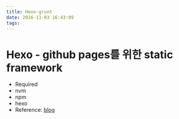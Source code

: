 ```yaml
---
title: Hexo-grunt
date: 2016-11-03 16:43:09
tags:
---
```

# Hexo - github pages를 위한 static framework
- Required
 - nvm
 - npm
 - hexo
- Reference: [blog](http://blog.lattecom.xyz/2016/06/28/hexo-blog-github-pages/)

